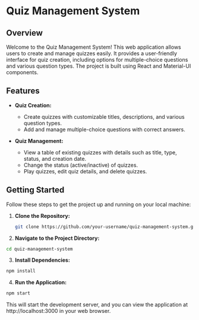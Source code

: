 # Quiz Management System

## Overview

Welcome to the Quiz Management System! This web application allows users to create and manage quizzes easily. It provides a user-friendly interface for quiz creation, including options for multiple-choice questions and various question types. The project is built using React and Material-UI components.

## Features

- **Quiz Creation:**

  - Create quizzes with customizable titles, descriptions, and various question types.
  - Add and manage multiple-choice questions with correct answers.

- **Quiz Management:**
  - View a table of existing quizzes with details such as title, type, status, and creation date.
  - Change the status (active/inactive) of quizzes.
  - Play quizzes, edit quiz details, and delete quizzes.

## Getting Started

Follow these steps to get the project up and running on your local machine:

1. **Clone the Repository:**

   ```bash
   git clone https://github.com/your-username/quiz-management-system.git
   ```

2. **Navigate to the Project Directory:**

```bash
cd quiz-management-system
```

3. **Install Dependencies:**

```bash
npm install
```

4. **Run the Application:**

```bash
npm start
```

This will start the development server, and you can view the application at http://localhost:3000 in your web browser.
